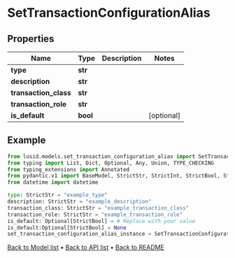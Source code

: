 # SetTransactionConfigurationAlias

## Properties
Name | Type | Description | Notes
------------ | ------------- | ------------- | -------------
**type** | **str** |  | 
**description** | **str** |  | 
**transaction_class** | **str** |  | 
**transaction_role** | **str** |  | 
**is_default** | **bool** |  | [optional] 
## Example

```python
from lusid.models.set_transaction_configuration_alias import SetTransactionConfigurationAlias
from typing import List, Dict, Optional, Any, Union, TYPE_CHECKING
from typing_extensions import Annotated
from pydantic.v1 import BaseModel, StrictStr, StrictInt, StrictBool, StrictFloat, StrictBytes, Field, validator, ValidationError, conlist, constr
from datetime import datetime

type: StrictStr = "example_type"
description: StrictStr = "example_description"
transaction_class: StrictStr = "example_transaction_class"
transaction_role: StrictStr = "example_transaction_role"
is_default: Optional[StrictBool] = # Replace with your value
is_default:Optional[StrictBool] = None
set_transaction_configuration_alias_instance = SetTransactionConfigurationAlias(type=type, description=description, transaction_class=transaction_class, transaction_role=transaction_role, is_default=is_default)

```

[Back to Model list](../README.md#documentation-for-models) &#8226; [Back to API list](../README.md#documentation-for-api-endpoints) &#8226; [Back to README](../README.md)

